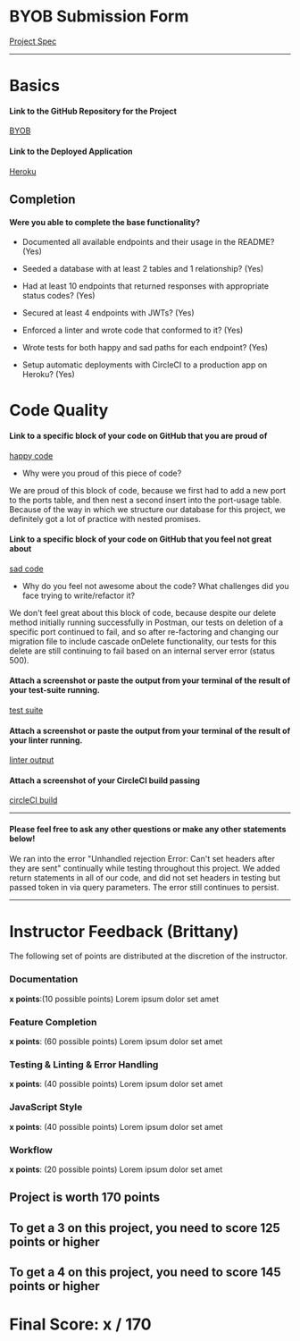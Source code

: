 # BYOB Submission Form

[Project Spec](http://frontend.turing.io/projects/build-your-own-backend.html)

------

# Basics

#### Link to the GitHub Repository for the Project
[BYOB](https://github.com/mschae16/byob)

#### Link to the Deployed Application
[Heroku](https://byob-jargo.herokuapp.com/)


## Completion

#### Were you able to complete the base functionality?

* Documented all available endpoints and their usage in the README?
(Yes)

* Seeded a database with at least 2 tables and 1 relationship?
(Yes)

* Had at least 10 endpoints that returned responses with appropriate status codes?
(Yes)

* Secured at least 4 endpoints with JWTs?
(Yes)

* Enforced a linter and wrote code that conformed to it?
(Yes)

* Wrote tests for both happy and sad paths for each endpoint?
(Yes)

* Setup automatic deployments with CircleCI to a production app on Heroku?
(Yes)

# Code Quality

#### Link to a specific block of your code on GitHub that you are proud of
[happy code](https://github.com/mschae16/byob/blob/1f09148eb1b81a98b3cece40d91c57e4057df98c/server.js#L172-L231)

* Why were you proud of this piece of code?

We are proud of this block of code, because we first had to add a new port to the ports table, and then nest a second insert into the port-usage table. Because of the way in which we structure our database for this project, we definitely got a lot of practice with nested promises.

#### Link to a specific block of your code on GitHub that you feel not great about
[sad code](https://github.com/mschae16/byob/blob/master/server.js#L261-L273)

* Why do you feel not awesome about the code? What challenges did you face trying to write/refactor it?

We don't feel great about this block of code, because despite our delete method initially running successfully in Postman, our tests on deletion of a specific port continued to fail, and so after re-factoring and changing our migration file to include cascade onDelete functionality, our tests for this delete are still continuing to fail based on an internal server error (status 500).

#### Attach a screenshot or paste the output from your terminal of the result of your test-suite running.

[test suite](<img width="1035" alt="screen shot 2017-10-13 at 12 34 37 pm" src="https://user-images.githubusercontent.com/25696270/31560801-f3510f14-b012-11e7-9839-beef7e6db4b4.png">)

#### Attach a screenshot or paste the output from your terminal of the result of your linter running.

[linter output](<img width="727" alt="screen shot 2017-10-13 at 12 31 17 pm" src="https://user-images.githubusercontent.com/25696270/31560724-ae7abcbe-b012-11e7-8d6d-7086da04feef.png">
)

#### Attach a screenshot of your CircleCI build passing

[circleCI build](<img width="1182" alt="screen shot 2017-10-13 at 12 49 34 pm" src="https://user-images.githubusercontent.com/25696270/31561411-0099e806-b015-11e7-8951-ee33950e4e77.png">)

-----

#### Please feel free to ask any other questions or make any other statements below!

We ran into the error "Unhandled rejection Error: Can't set headers after they are sent" continually while testing throughout this project. We added return statements in all of our code, and did not set headers in testing but passed token in via query parameters. The error still continues to persist.

-----


# Instructor Feedback (Brittany)

The following set of points are distributed at the discretion of the instructor.

### Documentation

**x points**:(10 possible points) Lorem ipsum dolor set amet

### Feature Completion

**x points**: (60 possible points) Lorem ipsum dolor set amet

### Testing & Linting & Error Handling

**x points**: (40 possible points) Lorem ipsum dolor set amet

### JavaScript Style

**x points**: (40 possible points) Lorem ipsum dolor set amet

### Workflow

**x points**: (20 possible points) Lorem ipsum dolor set amet

## Project is worth 170 points

## To get a 3 on this project, you need to score 125 points or higher
## To get a 4 on this project, you need to score 145 points or higher

# Final Score: x / 170
